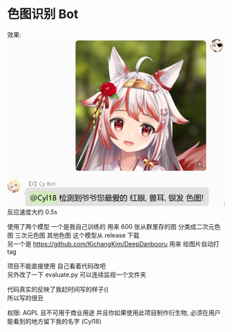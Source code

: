 # 色图识别 Bot

效果: ![](docs/1.png) 反应速度大约 0.5s

使用了两个模型 一个是我自己训练的 用来 600 张从群里存的图 分类成二次元色图 三次元色图 其他色图 这个模型从 release 下载  
另一个是 https://github.com/KichangKim/DeepDanbooru 用来 给图片自动打 tag

项目不能直接使用 自己看着代码改吧  
另外改了一下 evaluate.py 可以连续监视一个文件夹

代码真实的反映了我赶时间写的样子((  
所以写的很丑

权限: AGPL 且不可用于商业用途 并且你如果使用此项目制作衍生物, 必须在用户能看到的地方留下我的名字 (Cyl18)
